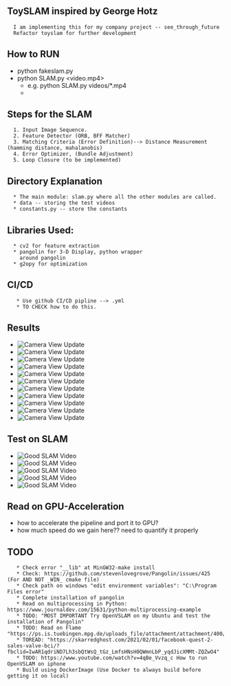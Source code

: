 ## ToySLAM inspired by George Hotz
      I am implementing this for my company project -- see_through_future
      Refactor toyslam for further development

## How to RUN
   * python fakeslam.py
   * python SLAM.py <video.mp4>
     * e.g. python SLAM.py videos/*.mp4
     * 

## Steps for the SLAM
      1. Input Image Sequence.
      2. Feature Detector (ORB, BFF Matcher)
      3. Matching Criteria (Error Definition)--> Distance Measurement (hamming distance, mahalanobis)
      4. Error Optimizer, (Bundle Adjustment)
      5. Loop Closure (to be implemented)

## Directory Explanation
      * The main module: slam.py where all the other modules are called.
      * data -- storing the test videos
      * constants.py -- store the constants

## Libraries Used:
      * cv2 for feature extraction
      * pangolin for 3-D Display, python wrapper
        around pangolin
      * g2opy for optimization

## CI/CD
       * Use github CI/CD pipline --> .yml
       * TO CHECK how to do this.

## Results
  * ![Camera View Update](documentation/camera001.png)
  * ![Camera View Update](documentation/camera002.png)
  * ![Camera View Update](documentation/camera003.png)
  * ![Camera View Update](documentation/camera004.png)
  * ![Camera View Update](documentation/camera005.png)
  * ![Camera View Update](documentation/camera006.png)
  * ![Camera View Update](documentation/camera007.png)
  * ![Camera View Update](documentation/flow001.png)
  * ![Camera View Update](documentation/flow002.png)
  * ![Camera View Update](documentation/flow003.png)
  * ![Camera View Update](documentation/flow004.png)

## Test on SLAM
   * ![Good SLAM Video](documentation/good_SLAM/good_SLAM_cam001.png)
   * ![Good SLAM Video](documentation/good_SLAM/good_SLAM_cam002.png)
   * ![Good SLAM Video](documentation/good_SLAM/good_SLAM_cam003.png)
   * ![Good SLAM Video](documentation/good_SLAM/good_SLAM_cam004.png)
   * ![Good SLAM Video](documentation/good_SLAM/goodSLAM_vid001.png)

##
## Read on GPU-Acceleration
   * how to accelerate the pipeline and port it to GPU?
   * how much speed do we gain here?? need to quantify it properly


## TODO
       * Check error "__lib" at MinGW32-make install
       * Check: https://github.com/stevenlovegrove/Pangolin/issues/425 (For AND NOT _WIN_ cmake file)
       * Check path on windows "edit environment variables": "C:\Program Files error"
       * Complete installation of pangolin
       * Read on multiprocessing in Python: https://www.journaldev.com/15631/python-multiprocessing-example
       * TODO: "MOST IMPORTANT Try OpenVSLAM on my Ubuntu and test the installation of Pangolin"
       * TODO: Read on Flame "https://ps.is.tuebingen.mpg.de/uploads_file/attachment/attachment/400/paper.pdf"
       * TOREAD: "https://skarredghost.com/2021/02/01/facebook-quest-2-sales-valve-bci/?fbclid=IwAR1qdriND7Lh3sbQtWsQ_tGz_LmfsHNsH0QWmnLbP_yqdJicXMMt-ZQZwO4"
       * TODO: https://www.youtube.com/watch?v=4qBe_Vvzq_c How to run OpenVSLAM on iphone
       * Build using DockerImage (Use Docker to always build before getting it on local)
